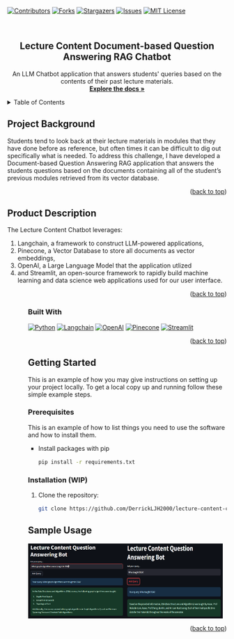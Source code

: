 <a name="readme-top"></a>

<!-- PROJECT SHIELDS -->
[![Contributors][contributors-shield]][contributors-url]
[![Forks][forks-shield]][forks-url]
[![Stargazers][stars-shield]][stars-url]
[![Issues][issues-shield]][issues-url]
[![MIT License][license-shield]][license-url]

<!-- PROJECT LOGO -->
<br />
<div align="center">

<h2 align="center">Lecture Content Document-based Question Answering RAG Chatbot</h2>

  <p align="center">
    An LLM Chatbot application that answers students' queries based on the contents of their past lecture materials.
    <br />
    <a href="https://github.com/DerrickLJH2000/lecture-content-chatbot"><strong>Explore the docs »</strong></a>
  </p>
</div>



<!-- TABLE OF CONTENTS -->
<details>
  <summary>Table of Contents</summary>
  <ol>
    <li>
      <a href="#project-background">Project Background</a>
    </li>
    <li>
      <a href="#project-description">Product Description</a>
      <ul>
        <li><a href="#built-with">Built With</a></li>
      </ul>
    </li>
    <li>
      <a href="#getting-started">Getting Started</a>
      <ul>
        <li><a href="#prerequisites">Prerequisites</a></li>
        <li><a href="#installation">Installation</a></li>
      </ul>
    </li>
    <li><a href="#usage">Usage</a></li>
  </ol>
</details>



<!-- Project Background -->
## Project Background

Students tend to look back at their lecture materials in modules that they have done before as reference, but often times it can be difficult to dig out specifically what is needed. To address this challenge, I have developed a Document-based Question Answering RAG application that answers the students questions based on the documents containing all of the student’s previous modules retrieved from its vector database. 
<p align="right">(<a href="#readme-top">back to top</a>)</p>

<!-- Product Description -->
## Product Description
The Lecture Content Chatbot leverages:
<ol>
  <li>Langchain, a framework to construct LLM-powered applications,</li>
  <li>Pinecone, a Vector Database to store all documents as vector embeddings,</li>
  <li>OpenAI, a Large Language Model that the application utlized</li>
  <li>and Streamlit, an open-source framework to rapidly build machine learning and data science web applications used for our user interface.</li>
<ol>

<p align="right">(<a href="#readme-top">back to top</a>)</p>


### Built With

[![Python][Python]][Python-url] [![Langchain][Langchain]][Langchain-url] [![OpenAI][OpenAI]][OpenAI-url] [![Pinecone][Pinecone]][Pinecone-url] [![Streamlit][Streamlit]][Streamlit-url]


<p align="right">(<a href="#readme-top">back to top</a>)</p>



<!-- GETTING STARTED -->
## Getting Started

This is an example of how you may give instructions on setting up your project locally.
To get a local copy up and running follow these simple example steps.

### Prerequisites

This is an example of how to list things you need to use the software and how to install them.
* Install packages with pip
  ```sh
  pip install -r requirements.txt
  ```

### Installation (WIP)

1. Clone the repository:
   ```sh
   git clone https://github.com/DerrickLJH2000/lecture-content-chatbot.git
   ```
   
<!-- USAGE EXAMPLES -->
## Sample Usage

<div style="display:flex;">
  <img src="assets/sample1.png" alt="Image 1" width="49%" />
  <img src="assets/sample2.png" alt="Image 2" width="49%" />
</div>

<p align="right">(<a href="#readme-top">back to top</a>)</p>





<!-- MARKDOWN LINKS & IMAGES -->
<!-- https://www.markdownguide.org/basic-syntax/#reference-style-links -->
[contributors-shield]: https://img.shields.io/github/contributors/DerrickLJH2000/lecture-content-chatbot.svg?style=for-the-badge
[contributors-url]: https://github.com/DerrickLJH2000/lecture-content-chatbot/graphs/contributors
[forks-shield]: https://img.shields.io/github/forks/DerrickLJH2000/lecture-content-chatbot.svg?style=for-the-badge
[forks-url]: https://github.com/DerrickLJH2000/lecture-content-chatbot/network/members
[stars-shield]: https://img.shields.io/github/stars/DerrickLJH2000/lecture-content-chatbot.svg?style=for-the-badge
[stars-url]: https://github.com/DerrickLJH2000/lecture-content-chatbot/stargazers
[issues-shield]: https://img.shields.io/github/issues/DerrickLJH2000/lecture-content-chatbot.svg?style=for-the-badge
[issues-url]: https://github.com/DerrickLJH2000/lecture-content-chatbot/issues
[license-shield]: https://img.shields.io/github/license/DerrickLJH2000/lecture-content-chatbot.svg?style=for-the-badge
[license-url]: https://github.com/DerrickLJH2000/lecture-content-chatbot/blob/main/LICENSE.txt
[Python]: https://img.shields.io/badge/Python-3670A0?style=for-the-badge&logo=python&logoColor=ffdd54
[Python-url]: https://www.python.org/
[Langchain]: https://img.shields.io/badge/Langchain-FFFFFF?style=for-the-badge&logo=Langchain&logoColor=black
[Langchain-url]: https://www.langchain.com/
[OpenAI]: https://img.shields.io/badge/OpenAI-74aa9c.svg?style=for-the-badge&logo=OpenAI&logoColor=white
[OpenAI-url]: https://openai.com/
[Pinecone]: https://img.shields.io/badge/Pinecone-FFFFFF?style=for-the-badge&logo=Pinecone&logoColor=black
[Pinecone-url]: https://www.pinecone.io/
[Streamlit]: https://img.shields.io/badge/Streamlit-FF4B4B?style=for-the-badge&logo=streamlit&logoColor=white
[Streamlit-url]: https://streamlit.io/

[product-screenshot1]: assets/sample1.png
[product-screenshot2]: assets/sample2.png
